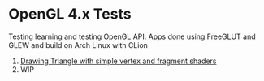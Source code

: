 # OpenGL 4.x Tests

Testing learning and testing OpenGL API. Apps done using FreeGLUT and GLEW and build on Arch Linux with CLion 

1. [Drawing Triangle with simple vertex and fragment shaders](test1-triangle-and-shaders/README.md)
2. WIP
